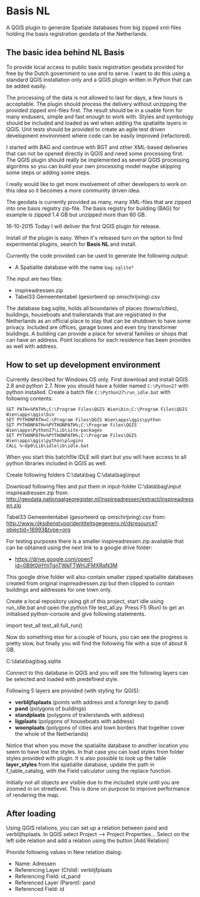 Basis NL
========
A QGIS plugin to generate Spatiale databases from big zipped xml-files holding the basis registration geodata
of the Netherlands.

The basic idea behind NL Basis
------------------------------
To provide local access to public basis registration geodata provided for free
by the Dutch government to use and to serve.
I want to do this using a standard QGIS installation only and a QGIS plugin
written in Python that can be added easily.

The processing of the data is not allowed to last for days, a few hours is
acceptable.
The plugin should process the delivery without unzipping the provided zipped
xml-files first.
The result should be in a usable form for many endusers, simple and fast 
enough to work with.
Styles and symbology should be included and loaded as wel when adding the
spatialite layers in QGIS.
Unit tests should be provided to create an agile test driven development
environment where code can be easily improved (refactored).

I started with BAG and continue with BGT and other XML-based deliveries that
can not be opened directly in QGIS and need some processing first.
The QGIS plugin should really be implemented as several QGIS processing
algoritms so you can build your own processing model maybe skipping some
steps or adding some steps.

I really would like to get more involvement of other developers to work on
this idea so it becomes a more community driven idea.

The geodata is currently provided as many, many XML-files that are zipped
into one basis registry zip-file. 
The basis registry for building (BAG) for example is zipped 1.4 GB but
unzipped more than 60 GB.

16-10-2015 
Today I will deliver the first QGIS plugin for release.

Install of the plugin is easy. When it's released turn on the option to find
experimental plugins, search for **Basis NL** and install.

Currently the code provided can be used to generate the following output:

* A Spatialite database with the name `bag.sqlite*`

The input are two files:

* inspireadressen.zip
* Tabel33 Gemeententabel (gesorteerd op omschrijving).csv

The database bag.sqlite, holds all boundaries of places (towns/cities),
buildings, houseboats and trailerstands that are registrated in the Netherlands as an official place to stay that can be shutdown to have some privacy. 
Included are offices, garage boxes and even tiny transformer buildings.
A building can provide a place for several families or shops that can have an
address. Point locations for each residence has been provides as well with
address.

How to set up development environment
-------------------------------------
Currently described for Windows OS only.
First download and install QGIS 2.8 and python 2.7.
Now you should have a folder named `C:\Python27` with python installed. 
Create a batch file `C:\Python27\run_idle.bat` with following contents:

```dos
SET PATH=%PATH%;C:\Program Files\QGIS Wien\bin;C:\Program Files\QGIS Wien\apps\qgis\bin
SET PYTHONPATH=C:\Program Files\QGIS Wien\apps\qgis\python
SET PYTHONPATH=%PYTHONPATH%;C:\Program Files\QGIS Wien\apps\Python27\Lib\site-packages
SET PYTHONPATH=%PYTHONPATH%;C:\Program Files\QGIS Wien\apps\qgis\python\plugins 
CALL %~dp0\Lib\idlelib\idle.bat
```

When you start this batchfile IDLE will start but you will have access to all python libraries included in QGIS as well.

Create following folders 
C:\data\bag
C:\data\bag\input

Download following files and put them in input-folder C:\data\bag\input
inspireadressen.zip from: 
http://geodata.nationaalgeoregister.nl/inspireadressen/extract/inspireadressen.zip

Tabel33 Gemeententabel (gesorteerd op omschrijving).csv from:
http://www.rijksdienstvooridentiteitsgegevens.nl/dsresource?objectid=16993&type=org

For testing purposes there is a smaller inspireadressen.zip available that can be obtained using the next link to a google drive folder:
* https://drive.google.com/open?id=0B9t0iHYnTgnTWkFTWHJFMXRqN3M

This google drive folder will also contain smaller zipped spatialite databases created from original inspireadressen.zip but then clipped to contain buildings and addresses for one town only.

Create a local repository using git of this project, start idle using
run_idle.bat and open the python file test_all.py.
Press F5 (Run) to get an initialised python-console and give following
statements.

import test_all
test_all.full_run()

Now do something else for a couple of hours, you can see the progress is
pretty slow, but finally you will find the following file with a size of
about 6 GB.

C:\data\bag\bag.sqlite

Connect to this database in QGIS and you will see the following layers can
be selected and loaded with predefined style.

Following 5 layers are provided (with styling for QGIS):
* **verblijfsplaats** (points with address and a foreign key to pand)
* **pand** (polygons of buildings)
* **standplaats** (polygons of trailerstands with address)
* **ligplaats** (polygons of houseboats with address)
* **woonplaats** (polygons of cities and town borders that together cover the whole of the Netherlands) 

Notice that when you move the spatialite database to another location you seem
to have lost the styles.
In that case you can load styles from folder styles provided with plugin.
It is also possible to look up the table **layer_styles** from the spatialite
database, update the path in f_table_catalog, with the Field calculator
using the replace function.

Initially not all objects are visible due to the included style until you are
zoomed in on streetlevel. This is done on purpose to improve performance of
rendering the map.

After loading
-------------

Using QGIS relations, you can set up a relation between pand and verblijfsplaats.
In QGIS select Project --> Project Properties...
Select on the left side relation and add a relation using the button [Add Relation]

Provide following values in New relation dialog:
* Name: Adressen 
* Referencing Layer (Child): verblijfplaats
* Referencing Field: id_pand
* Referenced Layer (Parent): pand
* Referenced Field: id



